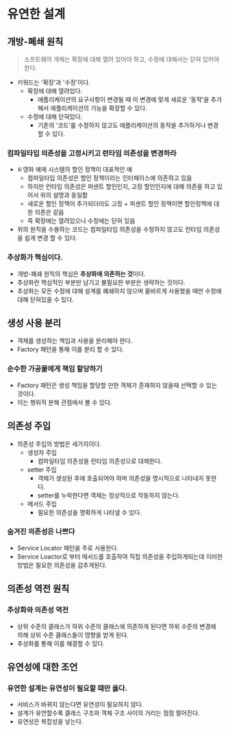 # 유연한 설계

## 개방-폐쇄 원칙

> 소프트웨어 개체는 확장에 대해 열려 있어야 하고, 수정에 대해서는 닫혀 있어야 한다.

- 키워드는 '확장'과 '수정'이다.
  - 확장에 대해 열려있다.
    - 애플리케이션의 요구사항이 변경될 때 이 변경에 맞게 새로운 '동작'을 추가해서 애플리케이션의 기능을 확장할 수 있다.
  - 수정에 대해 닫혀있다.
    - 기존의 '코드'를 수정하지 않고도 애플리케이션의 동작을 추가하거나 변경할 수 있다.

### 컴파일타입 의존성을 고정시키고 런타임 의존성을 변경하라

- ㅌ영화 예매 시스템의 할인 정책이 대표적인 예
  - 컴파일타입 의존성은 할인 정책이라는 인터페이스에 의존하고 있음
  - 하지만 런타임 의존성은 퍼센트 할인인지, 고정 할인인지에 대해 의존을 하고 있어서 위의 설명과 동일함
  - 새로운 할인 정책이 추가되더라도 고정 + 퍼센트 할인 정책이면 할인정책에 대한 의존은 같음
  - 즉 확장에는 열려있으나 수정에는 닫혀 있음
- 위의 원칙을 수용하는 코드는 컴파일타임 의존성을 수정하지 않고도 런타임 의존성을 쉽게 변경 할 수 있다.

### 추상화가 핵심이다.

- 개방-폐쇄 원칙의 핵심은 **추상화에 의존하는 것**이다.
- 추상화란 핵심적인 부분만 남기고 불필요한 부분은 생략하는 것이다.
- 추상화는 모든 수정에 대해 설계를 폐쇄하지 않으며 올바르게 사용했을 때만 수정에 대해 닫혀있을 수 있다.

## 생성 사용 분리

- 객체를 생성하는 책임과 사용을 분리해야 한다.
- Factory 패턴을 통해 이를 분리 할 수 있다.

### 순수한 가공물에게 책임 할당하기

- Factory 패턴은 생성 책임을 할당할 만한 객체가 존재하지 않을때 선택할 수 있는 것이다.
- 이는 행위적 분해 관점에서 볼 수 있다.

## 의존성 주입

- 의존성 주입의 방법은 세가지이다.
  - 생성자 주입
    - 컴파일타임 의존성을 런타임 의존성으로 대체한다.
  - setter 주입
    - 객체가 생성된 후에 호출되어야 하며 의존성을 명시적으로 나타내지 못한다.
    - setter를 누락한다면 객체는 정상적으로 작동하지 않는다.
  - 메서드 주입
    - 필요한 의존성을 명확하게 나타낼 수 있다.

### 숨겨진 의존성은 나쁘다

- Service Locator 패턴을 주로 사용한다.
- Service Loactor로 부터 메서드를 호출하여 직접 의존성을 주입하게되는데 이러한 방법은 필요한 의존성을 감추게된다.

## 의존성 역전 원칙

### 추상화와 의존성 역전

- 상위 수준의 클래스가 하위 수준의 클래스에 의존하게 된다면 하위 수준의 변경에 의해 상위 수준 클래스들이 영향을 받게 된다.
- 추상화를 통해 이를 해결할 수 있다.

## 유연성에 대한 조언

### 유연한 설계는 유연성이 필요할 때만 옳다.

- 서비스가 바뀌지 않는다면 유연성이 필요하지 않다.
- 설계가 유연할수록 클래스 구조와 객체 구조 사이의 거리는 점점 멀어진다.
- 유연성은 복잡성을 낳는다.
